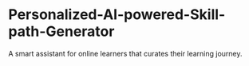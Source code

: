 # Personalized-AI-powered-Skill-path-Generator
 A smart assistant for online learners that curates their learning journey.
